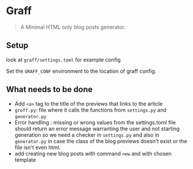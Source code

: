 # Graff

> A Minimal HTML only blog posts generator.

## Setup

look at `graff/settings.toml` for example config

Set the `GRAFF_CONF` environment to the location of graff config. 

## What needs to be done

* Add `<a>` tag to the title of the previews that links to the article
* `groff.py`: file where it calls the functions from `settings.py` and `generator.py` 
* Error handling : missing or wrong values from the settings.toml file should return an error message warranting the user and not starting generation so we need a checker in `settings.py` and also in `generator.py` in case the class of the blog previews doesn't exist or the file isn't even html.
* add creating new blog posts with command `new` and with chosen template
